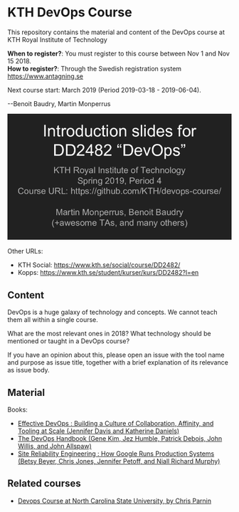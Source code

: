 # KTH DevOps Course

This repository contains the material and content of the DevOps course at KTH Royal Institute of Technology

**When to register?**: You must register to this course between Nov 1 and Nov 15 2018.  
**How to register?**: Through the Swedish registration system <https://www.antagning.se>

Next course start: March 2019 (Period 2019-03-18 - 2019-06-04).

--Benoit Baudry, Martin Monperrus

[<img src="docs/slide-thumbnail.png"/>](https://docs.google.com/presentation/d/1VBgsCAknAx3_OIFSxeIvstpfUJcnb1JV3hlCfOY_RII/edit?usp=sharing)

Other URLs:
* KTH Social: <https://www.kth.se/social/course/DD2482/>
* Kopps: <https://www.kth.se/student/kurser/kurs/DD2482?l=en>

## Content

DevOps is a huge galaxy of technology and concepts. We cannot teach them all within a single course.

What are the most relevant ones in 2018? What technology should be mentioned or taught in a DevOps course? 

If you have an opinion about this, please open an issue with the tool name and purpose as issue title, together with a brief explanation of its relevance as issue body.

## Material

Books:

* [Effective DevOps : Building a Culture of Collaboration, Affinity, and Tooling at Scale (Jennifer Davis and Katherine Daniels)](https://ebookcentral-proquest-com.focus.lib.kth.se/lib/kth/detail.action?docID=4537261)
* [The DevOps Handbook (Gene Kim, Jez Humble, Patrick Debois, John Willis, and John Allspaw)](https://ebookcentral-proquest-com.focus.lib.kth.se/lib/kth/detail.action?docID=4717635)
* [Site Reliability Engineering : How Google Runs Production Systems (Betsy Beyer, Chris Jones, Jennifer Petoff, and Niall Richard Murphy)](https://ebookcentral-proquest-com.focus.lib.kth.se/lib/kth/detail.action?docID=4543978)


## Related courses

* [Devops Course at North Carolina State University, by Chris Parnin](https://github.com/CSC-DevOps/Course)
